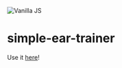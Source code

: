 ![Vanilla JS](http://vanilla-js.com/assets/button.png)

# simple-ear-trainer
Use it [here](https://nathanjrollins.github.io/simple-ear-trainer/)!
